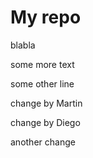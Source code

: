 # My repo

blabla

some more text

some other line

change by Martin

change by Diego

another change